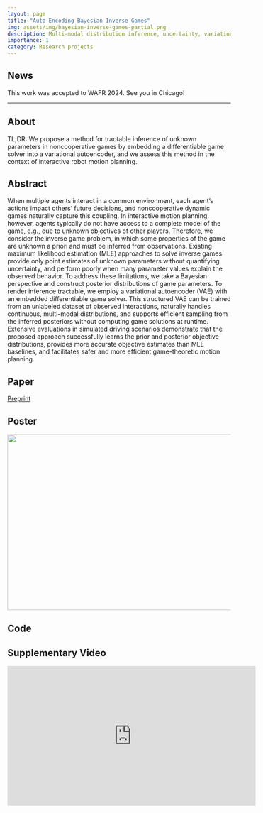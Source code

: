 ```yaml
---
layout: page
title: "Auto-Encoding Bayesian Inverse Games"
img: assets/img/bayesian-inverse-games-partial.png
description: Multi-modal distribution inference, uncertainty, variational methods, differentiable programming
importance: 1
category: Research projects
---
```


## News

This work was accepted to WAFR 2024. See you in Chicago!
<!-- * **2022-12-01** We submitted this work and published the [preprint](https://arxiv.org/abs/2211.13779) version! --> 

---

## About 

TL;DR: We propose a method for tractable inference of unknown parameters in noncooperative games by embedding a differentiable game solver into a variational autoencoder, and we assess this method in the context of interactive robot motion planning.

## Abstract

When multiple agents interact in a common environment, each agent’s actions impact others’ future decisions, and noncooperative dynamic games naturally capture this coupling. In interactive motion planning, however, agents typically do not have access to a complete model of the game, e.g., due to unknown objectives of other players. Therefore, we consider the inverse game problem, in which some properties of the game are unknown a priori and must be inferred from observations. Existing maximum likelihood estimation (MLE) approaches to solve inverse games provide only point estimates of unknown parameters without quantifying uncertainty, and perform poorly when many parameter values explain the observed behavior. To address these limitations, we take a Bayesian perspective and construct posterior distributions of game parameters. To render inference tractable, we employ a variational autoencoder (VAE) with an embedded differentiable game solver. This structured VAE can be trained from an unlabeled dataset of observed interactions, naturally handles continuous, multi-modal distributions, and supports efficient sampling from the inferred posteriors without computing game solutions at runtime. Extensive evaluations in simulated driving scenarios demonstrate that the proposed approach successfully learns the prior and posterior objective distributions, provides more accurate objective estimates than MLE baselines, and facilitates safer and more efficient game-theoretic motion planning.

## Paper

[Preprint](https://arxiv.org/abs/2402.08902)

<!-- <a href ="https://ieeexplore.ieee.org/document/10137879"><img src="/assets/img/liu2023ral_teaser.png"></a> -->

<!-- ```
@article{liu2022learning,
  title={Learning to Play Trajectory Games Against Opponents with Unknown Objectives},
  author={Liu, Xinjie and Peters, Lasse and Alonso-Mora, Javier},
  journal={IEEE Robotics and Automation Letters (RA-L)},
  year={2023}
}
``` -->

## Poster

<a href ="https://xinjie-liu.github.io/assets/pdf/liu2024auto.pdf"><img src="https://xinjie-liu.github.io/assets/img/liu2024auto.png" width = "560" height = "396"></a>

## Code

<!-- * [The original solver implementation used in this work and experiment code](https://github.com/xinjie-liu/DifferentiableAdaptiveGames.jl)

* [A more optimized implementation of the solver.](https://github.com/JuliaGameTheoreticPlanning/MCPTrajectoryGameSolver.jl) -->

<!-- ## Poster -->

<!-- <a href ="https://xinjie-liu.github.io/assets/pdf/Liu2023learningPoster(full).pdf"><img src="https://xinjie-liu.github.io/assets/img/liu2023ral_poster.png" width = "560" height = "396"></a> -->

<!-- ## Short Talk -->

<!-- <iframe width="560" height="315" src="https://www.youtube.com/embed/X_xMdyxNads?si=mTP2jUT5JiP1-dtg" title="YouTube video player" frameborder="0" allow="accelerometer; autoplay; clipboard-write; encrypted-media; gyroscope; picture-in-picture; web-share" allowfullscreen></iframe> -->

<!-- ## Slides -->

<!-- <a href ="https://xinjie-liu.github.io/static/talks/Xinjie2023TUD.pdf"><img src="/assets/img/Xinjie2023TUD-1.png" width = "560" height = "315"></a> -->


## Supplementary Video

<iframe width="560" height="315" src="https://www.youtube.com/embed/hjb2GqbNIIE?si=5wr9hPFjPWe9RSZA" title="YouTube video player" frameborder="0" allow="accelerometer; autoplay; clipboard-write; encrypted-media; gyroscope; picture-in-picture; web-share" referrerpolicy="strict-origin-when-cross-origin" allowfullscreen></iframe>

